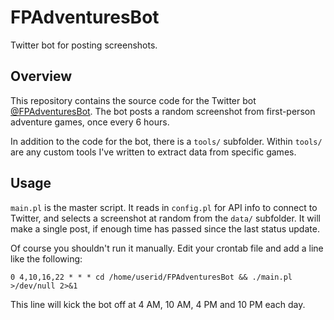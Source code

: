 # FPAdventuresBot
Twitter bot for posting screenshots.

## Overview
This repository contains the source code for the Twitter bot [@FPAdventuresBot](https://twitter.com/FPAdventuresBot).  The bot posts a random screenshot from first-person adventure games, once every 6 hours.

In addition to the code for the bot, there is a `tools/` subfolder.  Within `tools/` are any custom tools I've written to extract data from specific games.

## Usage
`main.pl` is the master script.  It reads in `config.pl` for API info to connect to Twitter, and selects a screenshot at random from the `data/` subfolder.  It will make a single post, if enough time has passed since the last status update.

Of course you shouldn't run it manually.  Edit your crontab file and add a line like the following:

    0 4,10,16,22 * * * cd /home/userid/FPAdventuresBot && ./main.pl >/dev/null 2>&1

This line will kick the bot off at 4 AM, 10 AM, 4 PM and 10 PM each day.
